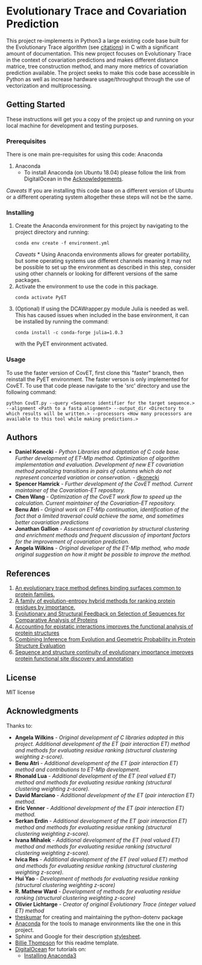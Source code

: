 # Evolutionary Trace and Covariation Prediction

This project re-implements in Python3 a large existing code base built for the Evolutionary Trace algorithm (see [citations](##References)) in C with a significant amount of documentation. This new project focuses on Evolutionary Trace in the context of covariation predictions and makes different distance matrice, tree construction method, and many more metrics of covariation prediction available. The project seeks to make this code base accessible in Python as well as increase hardware usage/throughput through the use of vectorization and multiprocessing.

## Getting Started

These instructions will get you a copy of the project up and running on your local machine for development and testing purposes.

### Prerequisites

There is one main pre-requisites for using this code: Anaconda

1. Anaconda
    * To install Anaconda (on Ubuntu 18.04) please follow the link from DigitalOcean in the [Acknowledgements](##Acknowledgements).

*Caveats* If you are installing this code base on a different version of Ubuntu or a different operating system altogether these steps will not be the same.

### Installing

1. Create the Anaconda environment for this project by navigating to the project directory and running:
    ```
    conda env create -f environment.yml
    ```
    *Caveats* * Using Anaconda environments allows for greater portability, but some operating systems use different channels meaning it may not be possible to set up the environment as described in this step, consider using other channels or looking for different versions of the same packages.
2. Activate the environment to use the code in this package.
    ```
    conda activate PyET
    ```
3. (Optional) If using the DCAWrapper.py module Julia is needed as well. This has caused issues when included in the base environment, it can be installed by running the command:
    ```
    conda install -c conda-forge julia=1.0.3
    ```
   with the PyET environment activated.
### Usage
To use the faster version of CovET, first clone this "faster" branch, then reinstall the PyET environment. The faster verson is only implemented for CovET.
To use that code please navigate to the 'src' directory and use the following command:
```
python CovET.py --query <Sequence identifier for the target sequence.> --alignment <Path to a fasta alignment> --output_dir <Directory to which results will be written.> --processors <How many processors are available to this tool while making predictions.>
```

## Authors
* **Daniel Konecki** - *Python Libraries and adaptation of C code base. Further development of ET-MIp method. Optimization of algorithm implementation and evaluation. Development of new ET covariation method penalizing transitions in pairs of columns which do not represent concerted variation or conservation.* - [dkonecki](https://github.com/dkonecki)
* **Spencer Hamrick** - *Further development of the CovET method. Current maintainer of the Covariation-ET repository.*
* **Chen Wang** - *Optimization of the CovET work flow to speed up the calculation. Current maintainer of the Covariation-ET repository.*
* **Benu Atri** - *Original work on ET-MIp continuation, identification of the fact that a limited traversal could achieve the same, and sometimes better covariation predictions*
* **Jonathan Gallion** - *Assessment of covariation by structural clustering and enrichment methods and frequent discussion of important factors for the improvement of covariation prediction.*
* **Angela Wilkins** - *Original developer of the ET-MIp method, who made original suggestion on how it might be possible to improve the method.*

## References
1. [An evolutionary trace method defines binding surfaces common to protein families.](https://www.ncbi.nlm.nih.gov/pubmed/8609628)
2. [A family of evolution-entropy hybrid methods for ranking protein residues by importance.](https://www.ncbi.nlm.nih.gov/pubmed/15037084)
3. [Evolutionary and Structural Feedback on Selection of Sequences for Comparative Analysis of Proteins](https://www.ncbi.nlm.nih.gov/pubmed/16397893)
4. [Accounting for epistatic interactions improves the functional analysis of protein structures](https://www.ncbi.nlm.nih.gov/pubmed/24021383)
5. [Combining Inference from Evolution and Geometric Probability in Protein Structure Evaluation](https://www.ncbi.nlm.nih.gov/pubmed/12875851)
6. [Sequence and structure continuity of evolutionary importance improves protein functional site discovery and annotation](https://www.ncbi.nlm.nih.gov/pubmed/20506260)

## License
MIT license

## Acknowledgments

Thanks to:
* **Angela Wilkins** - *Original development of C libraries adopted in this project. Additional development of the ET (pair interaction ET) method and methods for evaluating residue ranking (structural clustering weighting z-score).*
* **Benu Atri** - *Additional development of the ET (pair interaction ET) method and contributions to ET-MIp development.*
* **Rhonald Lua** - *Additional development of the ET (real valued ET) method and methods for evaluating residue ranking (structural clustering weighting z-score).*
* **David Marciano** - *Additional development of the ET (pair interaction ET) method.*
* **Eric Venner** - *Additional development of the ET (pair interaction ET) method.*
* **Serkan Erdin** - *Additional development of the ET (pair interaction ET) method and methods for evaluating residue ranking (structural clustering weighting z-score).*
* **Ivana Mihalek** - *Additional development of the ET (real valued ET) method and methods for evaluating residue ranking (structural clustering weighting z-score).*
* **Ivica Res** - *Additional development of the ET (real valued ET) method and methods for evaluating residue ranking (structural clustering weighting z-score).*
* **Hui Yao** - *Development of methods for evaluating residue ranking (structural clustering weighting z-score)*
* **R. Mathew Ward** - *Development of methods for evaluating residue ranking (structural clustering weighting z-score)*
* **Olivier Lichtarge** - *Creator of original Evolutionary Trace (integer valued ET) method*
* [theskumar](https://github.com/theskumar/python-dotenv) for creating and maintaining the python-dotenv package
* [Anaconda](https://docs.conda.io/projects/conda/en/latest/user-guide/tasks/manage-environments.html#creating-an-environment-from-an-environment-yml-file) for the tools to manage environments like the one in this project.
* Sphinx and Google for their description [stylesheet](https://sphinxcontrib-napoleon.readthedocs.io/en/latest/example_google.html).
* [Billie Thompson](https://gist.github.com/PurpleBooth/109311bb0361f32d87a2) for this readme template.
* [DigitalOcean](https://www.digitalocean.com) for tutorials on:
    * [Installing Anaconda3](https://www.digitalocean.com/community/tutorials/how-to-install-anaconda-on-ubuntu-18-04-quickstart)